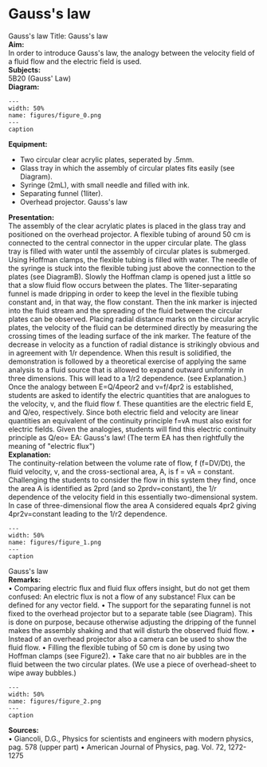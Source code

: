 # Gauss's law 
 Gauss's law Title: Gauss's law    
<b> Aim: </b>  
 In order to introduce Gauss's law, the analogy between the velocity field of a fluid flow and the electric field is used.    
<b> Subjects: </b>  
 5B20 (Gauss' Law)   
<b> Diagram: </b>  
   
```{figure} figures/figure_0.png  
---  
width: 50%  
name: figures/figure_0.png  
---  
caption  
``` 
      
<b> Equipment: </b>  
 
 *  Two circular clear acrylic plates, seperated by .5mm. 
 *  Glass tray in which the assembly of circular plates fits easily (see Diagram). 
 *  Syringe (2mL), with small needle and filled with ink. 
 *  Separating funnel (1liter). 
 *  Overhead projector. Gauss's law
    
<b> Presentation: </b>  
 The assembly of the clear acrylatic plates is placed in the glass tray and positioned on the overhead projector. A flexible tubing of around 50 cm is connected to the central connector in the upper circular plate. The glass tray is filled with water until the assembly of circular plates is submerged. Using Hoffman clamps, the flexible tubing is filled with water. The needle of the syringe is stuck into the flexible tubing just above the connection to the plates (see DiagramB). Slowly the Hoffman clamp is opened just a little so that a slow fluid flow occurs between the plates. The 1liter-separating funnel is made dripping in order to keep the level in the flexible tubing constant and, in that way, the flow constant. Then the ink marker is injected into the fluid stream and the spreading of the fluid between the circular plates can be observed. Placing radial distance marks on the circular acrylic plates, the velocity of the fluid can be determined directly by measuring the crossing times of the leading surface of the ink marker. The feature of the decrease in velocity as a function of radial distance is strikingly obvious and in agreement with 1/r dependence. When this result is solidified, the demonstration is followed by a theoretical exercise of applying the same analysis to a fluid source that is allowed to expand outward uniformly in three dimensions. This will lead to a 1/r2 dependence. (see Explanation.) Once the analogy between E=Q/4peor2 and v=f/4pr2 is established, students are asked to identify the electric quantities that are analogues to the velocity, v, and the fluid flow f. These quantities are the electric field E, and Q/eo, respectively. Since both electric field and velocity are linear quantities an equivalent of the continuity principle f=vA must also exist for electric fields. Given the analogies, students will find this electric continuity principle as Q/eo= EA: Gauss's law! (The term EA has then rightfully the meaning of "electric flux")    
<b> Explanation: </b>  
 The continuity-relation between the volume rate of flow, f (f=DV/Dt), the fluid velocity, v, and the cross-sectional area, A, is f = vA = constant. Challenging the students to consider the flow in this system they find, once the area A is identified as 2prd (and so 2prdv=constant), the 1/r dependence of the velocity field in this essentially two-dimensional system. In case of three-dimensional flow the area A considered equals 4pr2 giving 4pr2v=constant leading to the 1/r2 dependence.    
```{figure} figures/figure_1.png  
---  
width: 50%  
name: figures/figure_1.png  
---  
caption  
``` 
 Gauss's law    
<b> Remarks: </b>  
 • Comparing electric flux and fluid flux offers insight, but do not get them confused: An electric flux is not a flow of any substance! Flux can be defined for any vector field. • The support for the separating funnel is not fixed to the overhead projector but to a separate table (see Diagram). This is done on purpose, because otherwise adjusting the dripping of the funnel makes the assembly shaking and that will disturb the observed fluid flow. • Instead of an overhead projector also a camera can be used to show the fluid flow. • Filling the flexible tubing of 50 cm is done by using two Hoffman clamps (see Figure2). • Take care that no air bubbles are in the fluid between the two circular plates. (We use a piece of overhead-sheet to wipe away bubbles.)    
```{figure} figures/figure_2.png  
---  
width: 50%  
name: figures/figure_2.png  
---  
caption  
``` 
   
<b> Sources: </b>  
 • Giancoli, D.G., Physics for scientists and engineers with modern physics, pag. 578 (upper part) • American Journal of Physics, pag. Vol. 72, 1272-1275  